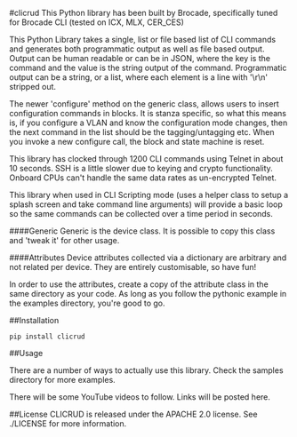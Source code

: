 #clicrud
This Python library has been built by Brocade, specifically tuned for Brocade CLI (tested on ICX, MLX, CER_CES)

This Python Library takes a single, list or file based list of CLI commands and generates both programmatic
output as well as file based output. Output can be human readable or can be in JSON, where the key is the command
and the value is the string output of the command. Programmatic output can be a string, or a list, where each element
is a line with '\r\n' stripped out.

The newer 'configure' method on the generic class, allows users to insert configuration commands in blocks. It is stanza specific, so what this means is, if you configure a VLAN and know the configuration mode changes, then the next command in the list should be the tagging/untagging etc. When you invoke a new configure call, the block and state machine is reset.

This library has clocked through 1200 CLI commands using Telnet in about 10 seconds. SSH is a little slower due to keying and
crypto functionality. Onboard CPUs can't handle the same data rates as un-encrypted Telnet.

This library when used in CLI Scripting mode (uses a helper class to setup a splash screen and take command line arguments) 
will provide a basic loop so the same commands can be collected over a time period in seconds.

####Generic
Generic is the device class. It is possible to copy this class and 'tweak it' for other usage.

####Attributes
Device attributes collected via a dictionary are arbitrary and not related per device.
They are entirely customisable, so have fun!

In order to use the attributes, create a copy of the attribute class in the same directory as your code. As long as you follow the pythonic example in the examples directory, you're good to go.

##Installation
```
pip install clicrud
```

##Usage

There are a number of ways to actually use this library. Check the samples directory for more examples.

There will be some YouTube videos to follow. Links will be posted here.

##License
CLICRUD is released under the APACHE 2.0 license. See ./LICENSE for more
information.
